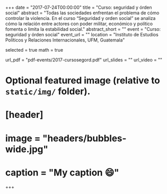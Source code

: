 +++
date = "2017-07-24T00:00:00"
title = "Curso: seguridad y órden social"
abstract = "Todas las sociedades enfrentan el problema de cómo controlar la violencia. En el curso “Seguridad y orden social” se analiza cómo la relación entre actores con poder militar, económico y político fomenta o limita la estabilidad social."
abstract_short = ""
event = "Curso: seguridad y órden social"
event_url = ""
location = "Instituto de Estudios Políticos y Relaciones Internacionales, UFM, Guatemala"

selected = true
math = true

url_pdf = "pdf-events/2017-cursosegord.pdf"
url_slides = ""
url_video = ""

# Optional featured image (relative to `static/img/` folder).
# [header]
# image = "headers/bubbles-wide.jpg"
# caption = "My caption :smile:"

+++
